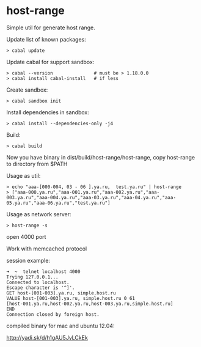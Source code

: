 host-range
==========

Simple util for generate host range.

Update list of known packages:
  
    > cabal update

Update cabal for support sandbox: 
  
    > cabal --version               # must be > 1.18.0.0 
    > cabal install cabal-install   # if less

Create sandbox:
  
    > cabal sandbox init

Install dependencies in sandbox:
  
    > cabal install --dependencies-only -j4

Build:
  
    > cabal build

Now you have binary in dist/build/host-range/host-range, copy host-range to directory from $PATH 

Usage as util:
  
    > echo "aaa-[000-004, 03 - 06 ].ya.ru,  test.ya.ru" | host-range
    > ["aaa-000.ya.ru","aaa-001.ya.ru","aaa-002.ya.ru","aaa-003.ya.ru","aaa-004.ya.ru","aaa-03.ya.ru","aaa-04.ya.ru","aaa-05.ya.ru","aaa-06.ya.ru","test.ya.ru"]


Usage as network server:

    > host-range -s

open 4000 port

Work with memcached protocol

session example:
```
➜  ~  telnet localhost 4000
Trying 127.0.0.1...
Connected to localhost.
Escape character is '^]'.
GET host-[001-003].ya.ru, simple.host.ru
VALUE host-[001-003].ya.ru, simple.host.ru 0 61
[host-001.ya.ru,host-002.ya.ru,host-003.ya.ru,simple.host.ru]
END
Connection closed by foreign host.
```

compiled binary for mac and ubuntu 12.04:

http://yadi.sk/d/h1gAU5JvLCkEk


